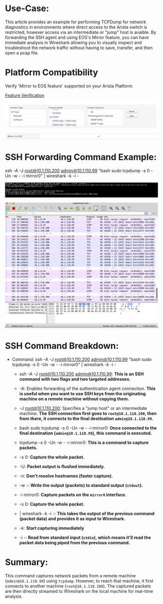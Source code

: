 # Use-Case: 

This article provides an example for performing TCPDump for network diagnostics in environments where direct access to the Arista switch is restricted, however access via an intermediate or "jump" host is avaible.  By forwarding the SSH agent and using EOS's Mirror feature, you can have immediate analysis in Wireshark allowing you to visually inspect and troubleshoot the network traffic without having to save, transfer, and then open a pcap file. 

# Platform Compatibility
Verify 'Mirror to EOS feature' supported on your Arista Platform:

[Feature Verification](https://www.arista.com/en/support/product-documentation/supported-features)

 ![Example](https://github.com/dedaise/SSH-Jump-Tcpdump2Wireshark/blob/main/Screen%20Shot%202023-08-28%20at%2010.34.06%20AM.png)

 ![Example](https://github.com/dedaise/SSH-Jump-Tcpdump2Wireshark/blob/main/Screen%20Shot%202023-08-28%20at%2010.34.46%20AM.png)

# SSH Forwarding Command Example: 

ssh -A -J root@10.1.110.200 admin@10.1.110.99 "bash sudo tcpdump -s 0 -Un -w - -i mirror0" | wireshark -k -i - 

![Example Image](https://github.com/dedaise/SSH-Jump-Tcpdump2Wireshark/blob/main/Screen%20Shot%202023-08-28%20at%209.56.28%20AM.png)

![Example Image](https://github.com/dedaise/SSH-Jump-Tcpdump2Wireshark/blob/main/Screen%20Shot%202023-08-28%20at%209.56.54%20AM.png)

 
# SSH Command Breakdown: 

* Command: ssh -A -J root@10.1.110.200 admin@10.1.110.99 "bash sudo tcpdump -s 0 -Un -w - -i mirror0" | wireshark -k -i - 

  * ssh -A -J root@10.1.110.200 admin@10.1.110.99:  **This is an SSH command with two flags and two targeted addresses.**

   * -A: Enables forwarding of the authentication agent connection. **This is useful when you want to use SSH keys from the originating machine on a remote machine without copying them.** 

   * -J root@10.1.110.200: Specifies a "jump host" or an intermediate machine. **The SSH connection first goes to `root@10.1.110.200`, then from there, it connects to the final destination `admin@10.1.110.99`.** 
  
  * bash sudo tcpdump -s 0 -Un -w - -i mirror0: **Once connected to the final destination (`admin@10.1.110.99`), this command is executed.**

   * tcpdump -s 0 -Un -w - -i mirror0: **This is a command to capture packets.**  

   * -s 0: **Capture the whole packet.**

   * -U: **Packet output is flushed immediately.** 
 
   * -n: **Don't resolve hostnames (faster capture).** 
 
   * -w -: **Write the output (packets) to standard output (`stdout`).** 
 
   * -i mirror0: **Capture packets on the `mirror0` interface.** 
 
  * -s 0: **Capture the whole packet.** 
  
  * | wireshark -k -i -: **This takes the output of the previous command (packet data) and provides it as input to Wireshark.**

   * -k: **Start capturing immediately**

   * -i -: **Read from standard input (`stdin`), which means it'll read the packet data being piped from the previous command.** 
   
# Summary: 
  
This command captures network packets from a remote machine (`admin@10.1.110.99`) using `tcpdump`. However, to reach that machine, it first connects to another machine (`root@10.1.110.200`). The captured packets are then directly streamed to Wireshark on the local machine for real-time analysis. 



